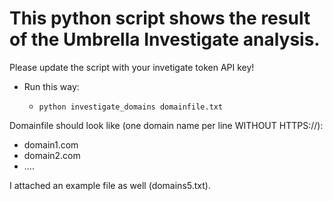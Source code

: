 # This python script shows the result of the Umbrella Investigate analysis.

Please update the script with your invetigate token API key!

- Run this way:
   -     python investigate_domains domainfile.txt




Domainfile should look like (one domain name per line WITHOUT HTTPS://):
- domain1.com
- domain2.com
- ....

I attached an example file as well (domains5.txt).
